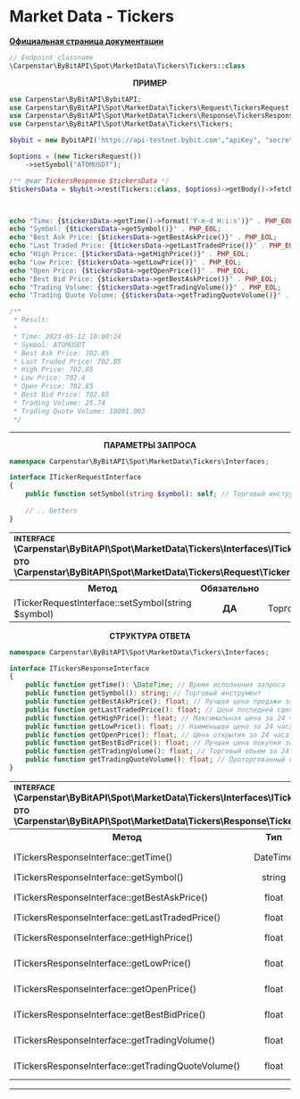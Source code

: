 # Market Data - Tickers
<b>[Официальная страница документации](https://bybit-exchange.github.io/docs/spot/public/tickers)</b>

```php
// Endpoint classname
\Carpenstar\ByBitAPI\Spot\MarketData\Tickers\Tickers::class
```

<p align="center" width="100%"><b>ПРИМЕР</b></p>

```php
use Carpenstar\ByBitAPI\BybitAPI;
use Carpenstar\ByBitAPI\Spot\MarketData\Tickers\Request\TickersRequest;
use Carpenstar\ByBitAPI\Spot\MarketData\Tickers\Response\TickersResponse;
use Carpenstar\ByBitAPI\Spot\MarketData\Tickers\Tickers;

$bybit = new BybitAPI('https://api-testnet.bybit.com',"apiKey", "secret");

$options = (new TickersRequest())
    ->setSymbol("ATOMUSDT");

/** @var TickersResponse $tickersData */
$tickersData = $bybit->rest(Tickers::class, $options)->getBody()->fetch();



echo "Time: {$tickersData->getTime()->format('Y-m-d H:i:s')}" . PHP_EOL;
echo "Symbol: {$tickersData->getSymbol()}" . PHP_EOL;
echo "Best Ask Price: {$tickersData->getBestAskPrice()}" . PHP_EOL;
echo "Last Traded Price: {$tickersData->getLastTradedPrice()}" . PHP_EOL;
echo "High Price: {$tickersData->getHighPrice()}" . PHP_EOL;
echo "Low Price: {$tickersData->getLowPrice()}" . PHP_EOL;
echo "Open Price: {$tickersData->getOpenPrice()}" . PHP_EOL;
echo "Best Bid Price: {$tickersData->getBestAskPrice()}" . PHP_EOL;
echo "Trading Volume: {$tickersData->getTradingVolume()}" . PHP_EOL;
echo "Trading Quote Volume: {$tickersData->getTradingQuoteVolume()}" . PHP_EOL;

/**
 * Result:
 *
 * Time: 2023-05-12 10:00:24
 * Symbol: ATOMUSDT
 * Best Ask Price: 702.85
 * Last Traded Price: 702.85
 * High Price: 702.85
 * Low Price: 702.4
 * Open Price: 702.85
 * Best Bid Price: 702.85
 * Trading Volume: 25.74
 * Trading Quote Volume: 18091.003
 */
```

---

<p align="center" width="100%"><b>ПАРАМЕТРЫ ЗАПРОСА</b></p>

```php
namespace Carpenstar\ByBitAPI\Spot\MarketData\Tickers\Interfaces;

interface ITickerRequestInterface
{
    public function setSymbol(string $symbol): self; // Торговый инструмент
    
    // .. Getters
}
```
<table style="width: 100%">
  <tr>
    <td colspan="3">
        <sup><b>INTERFACE</b></sup> <br />
        <b>\Carpenstar\ByBitAPI\Spot\MarketData\Tickers\Interfaces\ITickerRequestInterface::class</b>
    </td>
  </tr>
  <tr>
    <td colspan="3">
        <sup><b>DTO</b></sup> <br />
        <b>\Carpenstar\ByBitAPI\Spot\MarketData\Tickers\Request\TickersRequest::class</b>
    </td>
  </tr>
  <tr>
    <th style="width: 40%; text-align: center">Метод</th>
    <th style="width: 10%; text-align: center">Обязательно</th>
    <th style="width: 50%; text-align: center">Описание</th>
  </tr>
  <tr>
    <td>ITickerRequestInterface::setSymbol(string $symbol)</td>
    <td style="text-align: center"><b>ДА</b></td>
    <td>Торговый инструмент</td>
  </tr>
</table>


<p align="center" width="100%"><b>CТРУКТУРА ОТВЕТА</b></p>

```php
namespace Carpenstar\ByBitAPI\Spot\MarketData\Tickers\Interfaces;

interface ITickersResponseInterface
{
    public function getTime(): \DateTime; // Время исполнения запроса
    public function getSymbol(): string; // Торговый инструмент
    public function getBestAskPrice(): float; // Лучшая цена продажи за 24 часа
    public function getLastTradedPrice(): float; // Цена последней сделки
    public function getHighPrice(): float; // Максимальная цена за 24 часа
    public function getLowPrice(): float; // Наименьшая цена за 24 часа
    public function getOpenPrice(): float; // Цена открытия за 24 часа
    public function getBestBidPrice(): float; // Лучшая цена покупки за 24 часа
    public function getTradingVolume(): float; // Торговый обьем за 24 часа
    public function getTradingQuoteVolume(): float; // Проторгованный обьем символа за 24 часа
}
```
<table style="width: 100%">
  <tr>
    <td colspan="3">
        <sup><b>INTERFACE</b></sup> <br />
        <b>\Carpenstar\ByBitAPI\Spot\MarketData\Tickers\Interfaces\ITickersResponseInterface::class</b>
    </td>
  </tr>
  <tr>
    <td colspan="3">
        <sup><b>DTO</b></sup> <br />
        <b>\Carpenstar\ByBitAPI\Spot\MarketData\Tickers\Response\TickersResponse::class</b>
    </td>
  </tr>
  <tr>
    <th style="width: 30%; text-align: center">Метод</th>
    <th style="width: 20%; text-align: center">Тип</th>
    <th style="width: 50%; text-align: center">Описание</th>
  </tr>
  <tr>
    <td>ITickersResponseInterface::getTime()</td>
    <td style="text-align: center">DateTime</td>
    <td> Время исполнения запроса </td>
  </tr>
  <tr>
    <td>ITickersResponseInterface::getSymbol()</td>
    <td style="text-align: center">string</td>
    <td> Торговый инструмент </td>
  </tr>
  <tr>
    <td>ITickersResponseInterface::getBestAskPrice()</td>
    <td style="text-align: center">float</td>
    <td> Лучшая цена продажи за 24 часа </td>
  </tr>
  <tr>
    <td>ITickersResponseInterface::getLastTradedPrice()</td>
    <td style="text-align: center">float</td>
    <td> Цена последней сделки </td>
  </tr>
  <tr>
    <td>ITickersResponseInterface::getHighPrice()</td>
    <td style="text-align: center">float</td>
    <td> Максимальная цена за 24 часа </td>
  </tr>
  <tr>
    <td>ITickersResponseInterface::getLowPrice()</td>
    <td style="text-align: center">float</td>
    <td> Наименьшая цена за 24 часа </td>
  </tr>
  <tr>
    <td>ITickersResponseInterface::getOpenPrice()</td>
    <td style="text-align: center">float</td>
    <td> Цена открытия за 24 часа </td>
  </tr>
  <tr>
    <td>ITickersResponseInterface::getBestBidPrice()</td>
    <td style="text-align: center">float</td>
    <td> Лучшая цена покупки за 24 часа </td>
  </tr>
  <tr>
    <td>ITickersResponseInterface::getTradingVolume()</td>
    <td style="text-align: center">float</td>
    <td> Торговый обьем за 24 часа </td>
  </tr>
  <tr>
    <td>ITickersResponseInterface::getTradingQuoteVolume()</td>
    <td style="text-align: center">float</td>
    <td>Проторгованный обьем символа за 24 часа</td>
  </tr>
</table>


---
